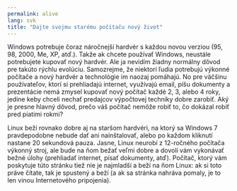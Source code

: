 ```yaml
---
permalink: alive
lang: svk
title: "Dajte svojmu starému počítaču nový život"
---
```


Windows potrebuje čoraz náročnejší hardvér s  každou novou verziou (95, 98, 2000, Me, XP, atď.). Takže ak chcete používať Windows, neustále potrebujete kupovať nový hardvér. Ale ja nevidím žiadny normálny dôvod pre takúto rýchlu evolúciu. Samozrejme, že niektorí ľudia potrebujú výkonné počítače a nový hardvér a technológie im naozaj pomáhajú. No pre väčšinu používateľov, ktorí si prehliadajú internet, využívajú email, píšu dokumenty a prezentácie nemá zmysel kupovať nový počítač každé 2, 3, alebo 4 roky, jedine keby chceli nechať predajcov výpočtovej techniky dobre zarobiť. Aký je presne hlavný dôvod, prečo váš počítač nemôže robiť to, čo dokázal robiť pred piatimi rokmi?

Linux beží rovnako dobre aj na staršom hardvéri, na ktorý sa Windows 7 pravdepodobne nebude dať ani nainštalovať, alebo po každom kliknutí nastane 20 sekundová pauza. Jasne, Linux neurobí z 12-ročného počítača výkonný stroj, ale bude na ňom bežať veľmi dobre a dovolí vám vykonávať bežné úlohy (prehliadať internet, písať dokumenty, atď). Počítač, ktorý vám poskytuje túto stránku tiež nie je najmladší a beží na ňom Linux: ak si toto práve čítate, tak je spustený a beží (a ak sa stránka nahráva pomaly, je to len vinou Internetového pripojenia).




